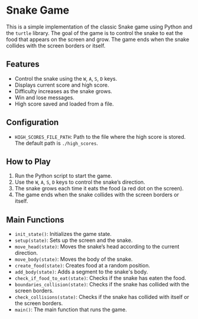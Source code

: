 # Snake Game

This is a simple implementation of the classic Snake game using Python and the `turtle` library. The goal of the game is to control the snake to eat the food that appears on the screen and grow. The game ends when the snake collides with the screen borders or itself.

## Features

- Control the snake using the `W`, `A`, `S`, `D` keys.
- Displays current score and high score.
- Difficulty increases as the snake grows.
- Win and lose messages.
- High score saved and loaded from a file.

## Configuration

- `HIGH_SCORES_FILE_PATH`: Path to the file where the high score is stored. The default path is `./high_scores`.

## How to Play

1. Run the Python script to start the game.
2. Use the `W`, `A`, `S`, `D` keys to control the snake’s direction.
3. The snake grows each time it eats the food (a red dot on the screen).
4. The game ends when the snake collides with the screen borders or itself.

## Main Functions

- `init_state()`: Initializes the game state.
- `setup(state)`: Sets up the screen and the snake.
- `move_head(state)`: Moves the snake’s head according to the current direction.
- `move_body(state)`: Moves the body of the snake.
- `create_food(state)`: Creates food at a random position.
- `add_body(state)`: Adds a segment to the snake's body.
- `check_if_food_to_eat(state)`: Checks if the snake has eaten the food.
- `boundaries_collision(state)`: Checks if the snake has collided with the screen borders.
- `check_collisions(state)`: Checks if the snake has collided with itself or the screen borders.
- `main()`: The main function that runs the game.
